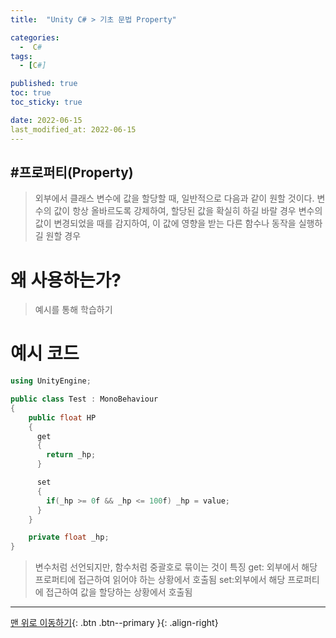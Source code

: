 ```yaml
---
title:  "Unity C# > 기초 문법 Property" 

categories:
  -  C#
tags:
  - [C#]

published: true
toc: true
toc_sticky: true

date: 2022-06-15
last_modified_at: 2022-06-15
---
```


#프로퍼티(Property)
---

> 외부에서 클래스 변수에 값을 할당할 때, 일반적으로 다음과 같이 원할 것이다.
변수의 값이 항상 올바르도록 강제하여, 할당된 값을 확실히 하길 바랄 경우
변수의 값이 변경되었을 때를 감지하여, 이 값에 영향을 받는 다른 함수나 동작을 실행하길 원할 경우

# 왜 사용하는가?

> 예시를 통해 학습하기

#  예시 코드
``` C#
using UnityEngine;

public class Test : MonoBehaviour
{
    public float HP
    {
      get
      {
        return _hp;
      }

      set
      {
        if(_hp >= 0f && _hp <= 100f) _hp = value;
      }
    }

    private float _hp;
}
```
>변수처럼 선언되지만, 함수처럼 중괄호로 묶이는 것이 특징
get: 외부에서 해당 프로퍼티에 접근하여 읽어야 하는 상황에서 호출됨
set:외부에서 해당 프로퍼티에 접근하여 값을 할당하는 상황에서 호출됨
***
[맨 위로 이동하기](#){: .btn .btn--primary }{: .align-right}
